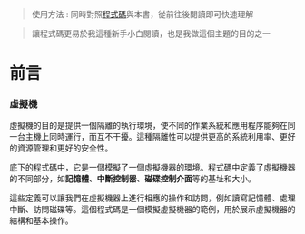 >使用方法 : 同時對照[程式碼](https://github.com/riscv2os/semu/blob/master/ccc/semu.c)與本書，從前往後閱讀即可快速理解

>讓程式碼更易於我這種新手小白閱讀，也是我做這個主題的目的之一

# 前言

### 虛擬機

虛擬機的目的是提供一個隔離的執行環境，使不同的作業系統和應用程序能夠在同一台主機上同時運行，而互不干擾。這種隔離性可以提供更高的系統利用率、更好的資源管理和更好的安全性。

底下的程式碼中，它是一個模擬了一個虛擬機器的環境。程式碼中定義了虛擬機器的不同部分，如**記憶體**、**中斷控制器**、**磁碟控制介面**等的基址和大小。

這些定義可以讓我們在虛擬機器上進行相應的操作和訪問，例如讀寫記憶體、處理中斷、訪問磁碟等。這個程式碼是一個模擬虛擬機器的範例，用於展示虛擬機器的結構和基本操作。
